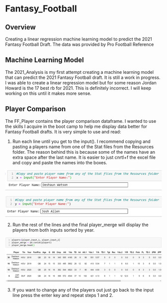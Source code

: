 # Fantasy_Football

## Overview
Creating a linear regression machine learning model to predict the 2021 Fantasy Football Draft. The data was provided by Pro Football Reference 

## Machine Learning Model
The 2021_Analysis is my first attempt creating a machine learning model that can predict the 2021 Fantasy Football draft. It is still a work in progress. I was able to create a linear regression model but for some reason Jordan Howard is the 17 best rb for 2021. This is definitely incorrect. I will keep working on this until it makes more sense.

## Player Comparison 
The FF_Player contains the player comparison dataframe. I wanted to use the skills I acquire in the boot camp to help me display data better for Fantasy Football drafts. It is very simple to use and read:

   1. Run each line until you get to the input(). I recommend copying and pasting a players name from one of the Stat files from the Resources folder. The reason behind this is because some of the names have an extra space after the last name. It is easier to just cnrtl+f the excel file and copy and paste the names into the boxes.

   ![Image](https://github.com/ducluu27/Fantasy_Football/blob/main/Images/input_1.png)

   ![Image](https://github.com/ducluu27/Fantasy_Football/blob/main/Images/input_2.png)

   2. Run the rest of the lines and the final player_merge will display the players from both inputs sorted by year.

   ![Image](https://github.com/ducluu27/Fantasy_Football/blob/main/Images/final_df.png)

   3. If you want to change any of the players out just go back to the input line press the enter key and repeat steps 1 and 2.